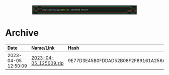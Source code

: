 <p align="center" width="100%">
    <img width="66%" src="https://github.com/mcc85s/FightingEntropy/blob/main/Version/2023.4.0/Docs/label.jpg">
</p>

# Archive
| Date                | Name/Link                                                                                                                   | Hash                                                             |
|:--------------------|:----------------------------------------------------------------------------------------------------------------------------|:-----------------------------------------------------------------|
| 2023-04-05 12:50:09 | [2023-04-05_125009.zip](https://github.com/mcc85s/FightingEntropy/blob/main/Version/2023.4.0/Archive/2023-04-05_125009.zip) | 9E77D3E45B0FDDAD52B08F2F89161A256AEACAA240E4844ECE695710737B2525 |
